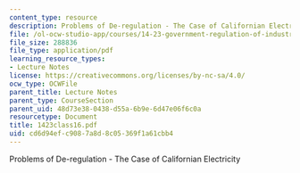 ```yaml
---
content_type: resource
description: Problems of De-regulation - The Case of Californian Electricity
file: /ol-ocw-studio-app/courses/14-23-government-regulation-of-industry-spring-2003/cd6d94efc9087a8d8c05369f1a61cbb4_1423class16.pdf
file_size: 288836
file_type: application/pdf
learning_resource_types:
- Lecture Notes
license: https://creativecommons.org/licenses/by-nc-sa/4.0/
ocw_type: OCWFile
parent_title: Lecture Notes
parent_type: CourseSection
parent_uid: 48d73e38-0438-d55a-6b9e-6d47e06f6c0a
resourcetype: Document
title: 1423class16.pdf
uid: cd6d94ef-c908-7a8d-8c05-369f1a61cbb4
---
```

Problems of De-regulation - The Case of Californian Electricity